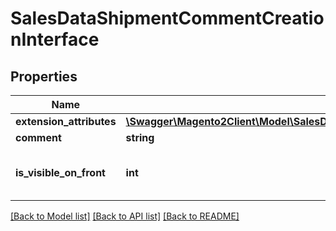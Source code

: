 # SalesDataShipmentCommentCreationInterface

## Properties
Name | Type | Description | Notes
------------ | ------------- | ------------- | -------------
**extension_attributes** | [**\Swagger\Magento2Client\Model\SalesDataShipmentCommentCreationExtensionInterface**](SalesDataShipmentCommentCreationExtensionInterface.md) |  | [optional] 
**comment** | **string** | Comment. | 
**is_visible_on_front** | **int** | Is-visible-on-storefront flag value. | 

[[Back to Model list]](../README.md#documentation-for-models) [[Back to API list]](../README.md#documentation-for-api-endpoints) [[Back to README]](../README.md)



